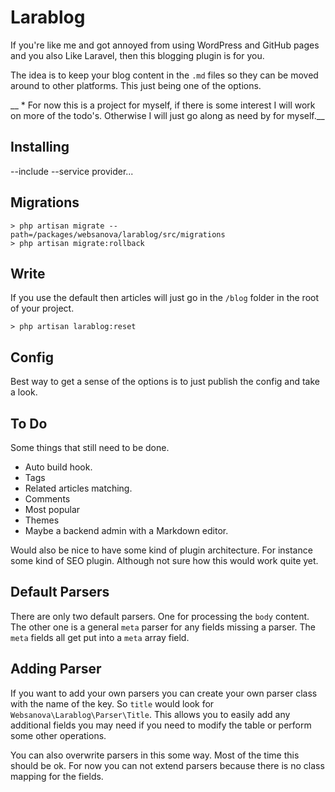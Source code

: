 # Larablog

If you're like me and got annoyed from using WordPress and GitHub pages and you also Like Laravel, then this blogging plugin is for you.

The idea is to keep your blog content in the `.md` files so they can be moved around to other platforms. This just being one of the options.

__ * For now this is a project for myself, if there is some interest I will work on more of the todo's. Otherwise I will just go along as need by for myself.__

## Installing

--include
--service provider...


## Migrations

~~~
> php artisan migrate --path=/packages/websanova/larablog/src/migrations
> php artisan migrate:rollback
~~~


## Write

If you use the default then articles will just go in the `/blog` folder in the root of your project.

~~~
> php artisan larablog:reset
~~~


## Config

Best way to get a sense of the options is to just publish the config and take a look.


## To Do

Some things that still need to be done.

* Auto build hook.
* Tags
* Related articles matching.
* Comments
* Most popular
* Themes
* Maybe a backend admin with a Markdown editor.

Would also be nice to have some kind of plugin architecture. For instance some kind of SEO plugin. Although not sure how this would work quite yet.


## Default Parsers

There are only two default parsers. One for processing the `body` content. The other one is a general `meta` parser for any fields missing a parser. The `meta` fields all get put into a `meta` array field.


## Adding Parser

If you want to add your own parsers you can create your own parser class with the name of the key. So `title` would look for `Websanova\Larablog\Parser\Title`. This allows you to easily add any additional fields you may need if you need to modify the table or perform some other operations.

You can also overwrite parsers in this some way. Most of the time this should be ok. For now you can not extend parsers because there is no class mapping for the fields.